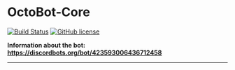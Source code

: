 # OctoBot-Core
[![Build Status](https://travis-ci.org/petrspelos/Community-Discord-BOT.svg?branch=master)](https://travis-ci.org/mylorik/OctoBot-Core)
[![GitHub license](https://img.shields.io/badge/license-MIT-blue.svg)](https://github.com/mylorik/OctoBot-Core/blob/master/LICENSE)


**Information about the bot: https://discordbots.org/bot/423593006436712458**

-------------------------------------------------------------------------------------------------------------------


